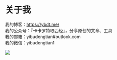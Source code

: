 # 关于我
我的博客：https://ybdt.me/  
我的公众号：『卡卡罗特取西经』，分享原创的文章、工具  
我的邮箱：yibudengtian#outlook.com  
我的微信：yibudengtian1  
<div>
<img src="https://github-readme-stats.vercel.app/api?username=ybdt&show_icons=true&theme=dracula" /> 
</div>
